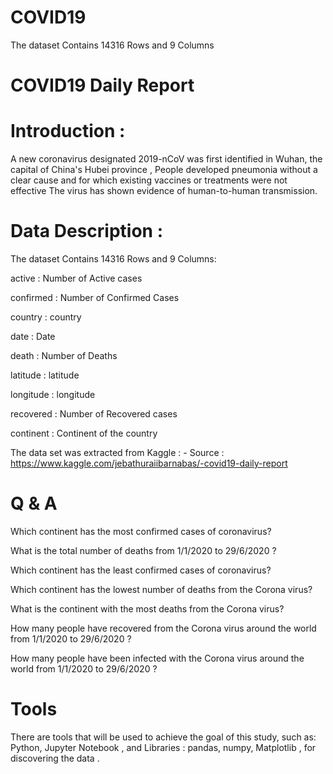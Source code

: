 # COVID19
The dataset Contains 14316 Rows and 9 Columns

# COVID19 Daily Report

# Introduction :

A new coronavirus designated 2019-nCoV was first identified in Wuhan, the capital of China's Hubei province , People developed pneumonia without a clear cause and for which existing vaccines or treatments were not effective The virus has shown evidence of human-to-human transmission.

# Data Description :

The dataset Contains 14316 Rows and 9 Columns:

active : Number of Active cases

confirmed : Number of Confirmed Cases  

country : country

date : Date

death : Number of Deaths

latitude : latitude

longitude : longitude

recovered : Number of Recovered cases

continent : Continent of the country

The data set was extracted from Kaggle : -
Source : https://www.kaggle.com/jebathuraiibarnabas/-covid19-daily-report 

# Q & A

Which continent has the most confirmed cases of coronavirus?

What is the total number of deaths from 1/1/2020 to 29/6/2020 ?

Which continent has the least confirmed cases of coronavirus?

Which continent has the lowest number of deaths from the Corona virus?

What is the continent with the most deaths from the Corona virus?

How many people have recovered from the Corona virus around the world from 1/1/2020 to 29/6/2020 ?

How many people have been infected with the Corona virus around the world from 1/1/2020 to 29/6/2020 ?



# Tools
There are tools that will be used to achieve the goal of this study, such as: Python, Jupyter Notebook , and Libraries : pandas, numpy, Matplotlib , for discovering the data .

